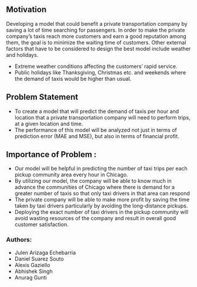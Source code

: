 
## Motivation
Developing a model that could benefit a private transportation company by saving a lot of time searching for passengers.
In order to make the private company’s taxis reach more customers and earn a good reputation among them, the goal is to minimize the waiting time of customers.
Other external factors that have to be considered to design the best model include weather and holidays. 
- Extreme weather conditions affecting the customers’ rapid service.
- Public holidays like Thanksgiving, Christmas etc. and weekends where the demand of taxis would be higher than usual.

## Problem Statement
- To create a model that will predict the demand of taxis per hour and location that a private transportation company will need to perform trips, at a given location and time. 
- The performance of this model will be analyzed not just in terms of prediction error (MAE and MSE), but also in terms of financial profit.

## Importance of Problem :
- Our model will be helpful in predicting the number of taxi trips per each pickup community area every hour in Chicago.
- By utilizing our model, the company will be able to know much in advance the communities of Chicago where there is demand for a greater number of taxis so that only taxi drivers in that area can respond
- The private company will be able to make more profit by saving the time taken by taxi drivers particularly by avoiding the long-distance pickups. 
- Deploying the exact number of taxi drivers in the pickup community will avoid wasting resources of the company and result in overall good customer satisfaction. 

### Authors:
- Julen Arizaga Echebarria
- Daniel Suarez Souto
- Alexis Gaziello
- Abhishek Singh
- Anurag Gunti
